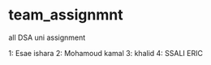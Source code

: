# team_assignmnt
all DSA uni assignment 

1: Esae ishara
2: Mohamoud kamal
3: khalid 
4: SSALI ERIC 
